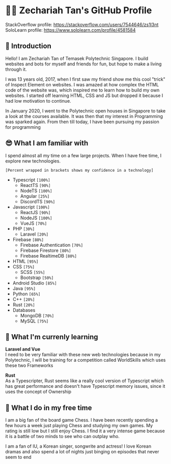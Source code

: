 # 👨‍💻 Zechariah Tan's GitHub Profile
StackOverflow profile: https://stackoverflow.com/users/7544646/zs1l3nt<br>
SoloLearn profile: https://www.sololearn.com/profile/4581584

## 👋 Introduction
Hello! I am Zechariah Tan of Temasek Polytechnic Singapore. I build websites and bots for myself and friends for fun, but hope to make a living through it.

I was 13 years old, 2017, when I first saw my friend show me this cool "trick" of Inspect Element on websites. I was amazed at how complex the HTML code of the website was, which inspired me to learn how to build my own websites. I started off learning HTML, CSS and JS but dropped it because I had low motivation to continue. 

In January 2020, I went to the Polytechnic open houses in Singapore to take a look at the courses available. It was then that my interest in Programming was sparked again. From then till today, I have been pursuing my passion for programming

## 😎 What I am familiar with
I spend almost all my time on a few large projects. When I have free time, I explore new technologies.

`[Percent wrapped in brackets shows my confidence in a technology]`

- Typescript `[100%]`
    - ReactTS `[90%]`
    - NodeTS `[100%]`
    - Angular `[25%]`
    - DiscordTS `[90%]`
- Javascript `[100%]`
    - ReactJS `[90%]`
    - NodeJS `[100%]`
    - VueJS `[70%]`
- PHP `[30%]`
    - Laravel `[20%]`
- Firebase `[80%]`
    - Firebase Authentication `[70%]`
    - Firebase Firestore `[80%]`
    - Firebase RealtimeDB `[80%]`
- HTML `[95%]`
- CSS `[75%]`
    - SCSS `[55%]`
    - Bootstrap `[50%]`
- Android Studio `[85%]`
- Java `[95%]`
- Python `[65%]`
- C++ `[20%]`
- Rust `[20%]`
- Databases
    - MongoDB `[70%]`
    - MySQL `[75%]`

## 🌱 What I'm currenly learning
**Laravel and Vue**<br>
I need to be very familiar with these new web technologies because in my Polytechnic, I will be training for a competition called WorldSkills which uses these two Frameworks

**Rust**<br>
As a Typescripter, Rust seems like a really cool version of Typescript which has great performance and doesn't have Typescript memory issues, since it uses the concept of Ownership

## 🎉 What I do in my free time
I am a big fan of the board game Chess. I have been recently spending a few hours a week just playing Chess and studying my own games. My rating is still low but I still enjoy Chess. I find it a very intense game because it is a battle of two minds to see who can outplay who.

I am a fan of IU, a Korean singer, songwrite and actress! I love Korean dramas and also spend a lot of nights just binging on episodes that never seem to end
